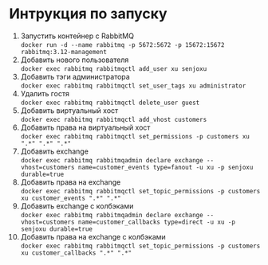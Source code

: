 # Интрукция по запуску
1. Запустить контейнер с RabbitMQ<br>
`docker run -d --name rabbitmq -p 5672:5672 -p 15672:15672 rabbitmq:3.12-management`
2. Добавить нового пользователя<br>
`docker exec rabbitmq rabbitmqctl add_user xu senjoxu`
3. Добавить тэги администратора<br>
`docker exec rabbitmq rabbitmqctl set_user_tags xu administrator`
4. Удалить гостя<br>
`docker exec rabbitmq rabbitmqctl delete_user guest`
5. Добавить виртуальный хост<br>
`docker exec rabbitmq rabbitmqctl add_vhost customers`
6. Добавить права на виртуальный хост<br>
`docker exec rabbitmq rabbitmqctl set_permissions -p customers xu ".*" ".*" ".*"`
7. Добавить exchange<br>
`docker exec rabbitmq rabbitmqadmin declare exchange --vhost=customers name=customer_events type=fanout -u xu -p senjoxu durable=true`
8. Добавить права на exchange<br>
`docker exec rabbitmq rabbitmqctl set_topic_permissions -p customers xu customer_events ".*" ".*"`
9. Добавить exchange с колбэками<br>
`docker exec rabbitmq rabbitmqadmin declare exchange --vhost=customers name=customer_callbacks type=direct -u xu -p senjoxu durable=true`
10. Добавить права на exchange с колбэками<br>
`docker exec rabbitmq rabbitmqctl set_topic_permissions -p customers xu customer_callbacks ".*" ".*"`

